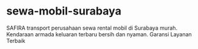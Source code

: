 # sewa-mobil-surabaya
SAFIRA transport perusahaan sewa rental mobil di Surabaya murah. Kendaraan armada keluaran terbaru bersih dan nyaman. Garansi Layanan Terbaik
